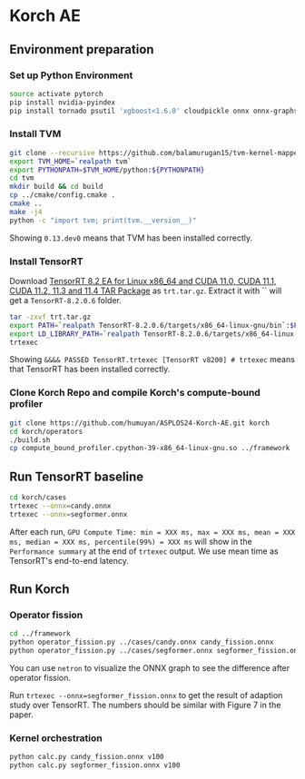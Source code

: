 # Korch AE

## Environment preparation

### Set up Python Environment

```bash
source activate pytorch
pip install nvidia-pyindex
pip install tornado psutil 'xgboost<1.6.0' cloudpickle onnx onnx-graphsurgeon transformers netron sortedcontainers pulp==2.7.0
```

### Install TVM

```bash
git clone --recursive https://github.com/balamurugan15/tvm-kernel-mapper.git tvm
export TVM_HOME=`realpath tvm`
export PYTHONPATH=$TVM_HOME/python:${PYTHONPATH}
cd tvm
mkdir build && cd build
cp ../cmake/config.cmake .
cmake ..
make -j4
python -c "import tvm; print(tvm.__version__)"
```

Showing `0.13.dev0` means that TVM has been installed correctly.

### Install TensorRT

Download [TensorRT 8.2 EA for Linux x86_64 and CUDA 11.0, CUDA 11.1, CUDA 11.2, 11.3 and 11.4 TAR Package](https://developer.nvidia.com/compute/machine-learning/tensorrt/secure/8.2.0/tars/tensorrt-8.2.0.6.linux.x86_64-gnu.cuda-11.4.cudnn8.2.tar.gz) as `trt.tar.gz`. Extract it with `` will get a `TensorRT-8.2.0.6` folder.

```bash
tar -zxvf trt.tar.gz
export PATH=`realpath TensorRT-8.2.0.6/targets/x86_64-linux-gnu/bin`:$PATH
export LD_LIBRARY_PATH=`realpath TensorRT-8.2.0.6/targets/x86_64-linux-gnu/lib`:$LD_LIBRARY_PATH
trtexec
```

Showing `&&&& PASSED TensorRT.trtexec [TensorRT v8200] # trtexec` means that TensorRT has been installed correctly.

### Clone Korch Repo and compile Korch's compute-bound profiler

```bash
git clone https://github.com/humuyan/ASPLOS24-Korch-AE.git korch
cd korch/operators
./build.sh
cp compute_bound_profiler.cpython-39-x86_64-linux-gnu.so ../framework
```

## Run TensorRT baseline

```bash
cd korch/cases
trtexec --onnx=candy.onnx
trtexec --onnx=segformer.onnx
```

After each run, `GPU Compute Time: min = XXX ms, max = XXX ms, mean = XXX ms, median = XXX ms, percentile(99%) = XXX ms` will show in the `Performance summary` at the end of `trtexec` output. We use mean time as TensorRT's end-to-end latency.

## Run Korch

### Operator fission

```bash
cd ../framework
python operator_fission.py ../cases/candy.onnx candy_fission.onnx
python operator_fission.py ../cases/segformer.onnx segformer_fission.onnx
```

You can use `netron` to visualize the ONNX graph to see the difference after operator fission.

Run `trtexec --onnx=segformer_fission.onnx` to get the result of adaption study over TensorRT. The numbers should be similar with Figure 7 in the paper.

### Kernel orchestration

```bash
python calc.py candy_fission.onnx v100
python calc.py segformer_fission.onnx v100
```

